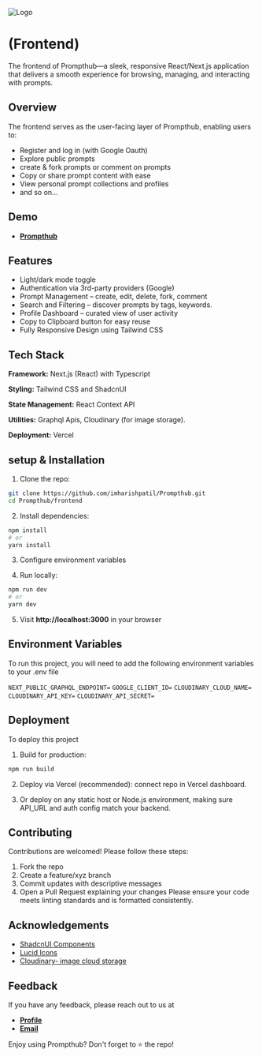 
![Logo](https://res.cloudinary.com/dps1fvdxq/image/upload/v1752571400/prompthub_uploads/oj0rtbwpfhh47km2dh0i.jpg)


#  (Frontend)

The frontend of Prompthub—a sleek, responsive React/Next.js application that delivers a smooth experience for browsing, managing, and interacting with prompts.


## Overview
The frontend serves as the user-facing layer of Prompthub, enabling 
users to:
- Register and log in (with Google Oauth)
- Explore public prompts
- create & fork prompts or comment on prompts
- Copy or share prompt content with ease
- View personal prompt collections and profiles
- and so on...
## Demo

- [**Prompthub**](https://prompthub-gamma.vercel.app/)




## Features

- Light/dark mode toggle
- Authentication via 3rd-party providers (Google)
- Prompt Management – create, edit, delete, fork, comment
- Search and Filtering – discover prompts by tags, keywords.
- Profile Dashboard – curated view of user activity
- Copy to Clipboard button for easy reuse
- Fully Responsive Design using Tailwind CSS


## Tech Stack

**Framework:** Next.js (React) with Typescript

**Styling:** Tailwind CSS and ShadcnUI

**State Management:** React Context API

**Utilities:** Graphql Apis, Cloudinary (for image storage).

**Deployment:** Vercel


## setup & Installation

1. Clone the repo:
```bash
git clone https://github.com/imharishpatil/Prompthub.git
cd Prompthub/frontend
```
2. Install dependencies:
```bash
npm install
# or
yarn install
```
3. Configure environment variables

4. Run locally:
```bash
npm run dev
# or
yarn dev
```
5. Visit **http://localhost:3000** in your browser

## Environment Variables

To run this project, you will need to add the following environment variables to your .env file

`NEXT_PUBLIC_GRAPHQL_ENDPOINT=`
`GOOGLE_CLIENT_ID=`
`CLOUDINARY_CLOUD_NAME=`
`CLOUDINARY_API_KEY=`
`CLOUDINARY_API_SECRET=`


## Deployment

To deploy this project 
1. Build for production:
```bash
npm run build
```
2. Deploy via Vercel (recommended): connect repo in Vercel dashboard.

3. Or deploy on any static host or Node.js environment, making sure API_URL and auth config match your backend.


## Contributing

Contributions are welcomed! Please follow these steps:

1. Fork the repo
2. Create a feature/xyz branch
3. Commit updates with descriptive messages
4. Open a Pull Request explaining your changes
Please ensure your code meets linting standards and is formatted consistently.


## Acknowledgements

 - [ShadcnUI Components ](https://ui.shadcn.com)
 - [Lucid Icons](https://lucide.dev)
 - [Cloudinary- image cloud storage](hhttps://cloudinary.com)


## Feedback

If you have any feedback, please reach out to us at 
- [**Profile**](https://harishpatil.vercel.app/)
- [**Email**](imharishpatil@gmail.com)

Enjoy using Prompthub? Don't forget to ⭐ the repo!
